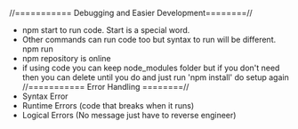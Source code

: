 //=========== Debugging and Easier Development========//
- npm start to run code. Start is a special word. 
- Other commands can run code too but syntax to run will be different. npm run <property-name>
- npm repository is online
- if using code you can keep node_modules folder but if you don't need then you can delete until you do and just run 'npm install' do setup again
//=========== Error Handling ========//
- Syntax Error
- Runtime Errors (code that breaks when it runs)
- Logical Errors (No message just have to reverse engineer)